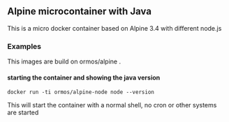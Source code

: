 ## Alpine microcontainer with Java

This is a micro docker container based on Alpine 3.4 with different node.js

### Examples

This images are build on ormos/alpine .

#### starting the container and showing the java version

	docker run -ti ormos/alpine-node node --version

This will start the container with a normal shell, no cron or other systems are started

